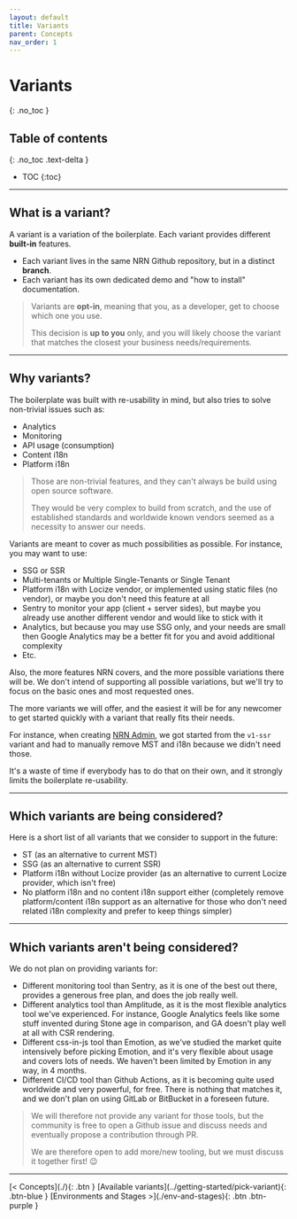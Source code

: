 ```yaml
---
layout: default
title: Variants
parent: Concepts
nav_order: 1
---
```


# Variants
{: .no_toc }

## Table of contents
{: .no_toc .text-delta }

- TOC
{:toc}

---

## What is a variant?

A variant is a variation of the boilerplate. Each variant provides different **built-in** features.

- Each variant lives in the same NRN Github repository, but in a distinct **branch**.
- Each variant has its own dedicated demo and "how to install" documentation.

> Variants are **opt-in**, meaning that you, as a developer, get to choose which one you use.
>
> This decision is **up to you** only, and you will likely choose the variant that matches the closest your business needs/requirements.

---

## Why variants?

The boilerplate was built with re-usability in mind, but also tries to solve non-trivial issues such as:
- Analytics
- Monitoring
- API usage (consumption)
- Content i18n
- Platform i18n

>Those are non-trivial features, and they can't always be build using open source software.
>
>They would be very complex to build from scratch, and the use of established standards and worldwide known vendors seemed as a necessity to answer our needs.

Variants are meant to cover as much possibilities as possible. For instance, you may want to use:
- SSG or SSR
- Multi-tenants or Multiple Single-Tenants or Single Tenant
- Platform i18n with Locize vendor, or implemented using static files (no vendor), or maybe you don't need this feature at all
- Sentry to monitor your app (client + server sides), but maybe you already use another different vendor and would like to stick with it
- Analytics, but because you may use SSG only, and your needs are small then Google Analytics may be a better fit for you and avoid additional complexity
- Etc.

Also, the more features NRN covers, and the more possible variations there will be.
We don't intend of supporting all possible variations, but we'll try to focus on the basic ones and most requested ones.

The more variants we will offer, and the easiest it will be for any newcomer to get started quickly with a variant that really fits their needs.

For instance, when creating [NRN Admin](https://github.com/UnlyEd/next-right-now-admin), we got started from the `v1-ssr` variant and had to manually remove MST and i18n because we didn't need those.

It's a waste of time if everybody has to do that on their own, and it strongly limits the boilerplate re-usability.

---

## Which variants **are** being considered?

Here is a short list of all variants that we consider to support in the future:
- ST (as an alternative to current MST)
- SSG (as an alternative to current SSR)
- Platform i18n without Locize provider (as an alternative to current Locize provider, which isn't free)
- No platform i18n and no content i18n support either
    (completely remove platform/content i18n support as an alternative for those who don't need related i18n complexity and prefer to keep things simpler)

---

## Which variants **aren't** being considered?

We do not plan on providing variants for:
- Different monitoring tool than Sentry, as it is one of the best out there, provides a generous free plan, and does the job really well.
- Different analytics tool than Amplitude, as it is the most flexible analytics tool we've experienced.
    For instance, Google Analytics feels like some stuff invented during Stone age in comparison, and GA doesn't play well at all with CSR rendering.
- Different css-in-js tool than Emotion, as we've studied the market quite intensively before picking Emotion, and it's very flexible about usage and covers lots of needs.
    We haven't been limited by Emotion in any way, in 4 months.
- Different CI/CD tool than Github Actions, as it is becoming quite used worldwide and very powerful, for free. There is nothing that matches it, and we don't plan on using GitLab or BitBucket in a foreseen future.

> We will therefore not provide any variant for those tools, but the community is free to open a Github issue and discuss needs and eventually propose a contribution through PR.
>
> We are therefore open to add more/new tooling, but we must discuss it together first! :wink:

---

<div class="pagination-section">
    <span class="fs-4" markdown="1">
    [< Concepts](./){: .btn }
    </span>
    <span class="fs-4" markdown="1">
    [Available variants](../getting-started/pick-variant){: .btn-blue }
    </span>
    <span class="fs-4" markdown="1">
    [Environments and Stages >](./env-and-stages){: .btn .btn-purple }
    </span>
</div>
